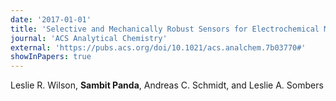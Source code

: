 ```yaml
---
date: '2017-01-01'
title: 'Selective and Mechanically Robust Sensors for Electrochemical Measurements of Real-Time Hydrogen Peroxide Dynamics In Vivo'
journal: 'ACS Analytical Chemistry'
external: 'https://pubs.acs.org/doi/10.1021/acs.analchem.7b03770#'
showInPapers: true
---
```


Leslie R. Wilson, **Sambit Panda**, Andreas C. Schmidt, and Leslie A. Sombers
